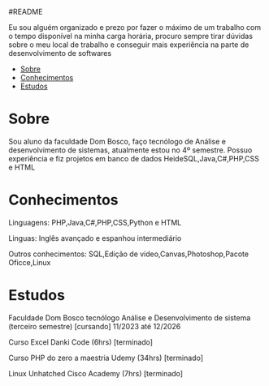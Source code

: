 #README

<p style=>Eu sou alguém organizado e prezo por fazer o máximo de um trabalho com o tempo disponível na minha carga horária, procuro sempre tirar dúvidas sobre o meu local de trabalho e conseguir mais experiência na parte de desenvolvimento de softwares</p>

* [Sobre](#sobre)
* [Conhecimentos](#conhecimentos)
* [Estudos](#estudos)

# Sobre
<p>
Sou aluno da faculdade Dom Bosco, faço tecnólogo de Análise e desenvolvimento de sistemas, atualmente estou no 4º semestre. 
Possuo experiência e fiz projetos em banco de dados HeideSQL,Java,C#,PHP,CSS e HTML
</p>

# Conhecimentos
<p> 
Linguagens: PHP,Java,C#,PHP,CSS,Python e HTML
</p>
<p>
Linguas: Inglês avançado e espanhou intermediário
</p>
<p>
Outros conhecimentos: SQL,Edição de video,Canvas,Photoshop,Pacote Oficce,Linux
</p>

# Estudos
<p>
Faculdade Dom Bosco tecnólogo Análise e Desenvolvimento de sistema (terceiro semestre) [cursando]
11/2023 até 12/2026
</p>
<p>
Curso Excel Danki Code (6hrs) [terminado]
</p>
<p>
Curso PHP do zero a maestria Udemy (34hrs) [terminado]
</p>
<p>
Linux Unhatched Cisco Academy (7hrs) [terminado]
</p>

